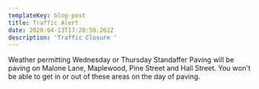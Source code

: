 ```yaml
---
templateKey: blog-post
title: Traffic Alert
date: 2020-04-13T17:20:50.262Z
description: 'Traffic Closure '
---
```

Weather permitting Wednesday or Thursday Standaffer Paving will be paving on Malone Lane, Maplewood, Pine Street and Hall Street.  You won't be able to get in or out of these areas on the day of paving.
